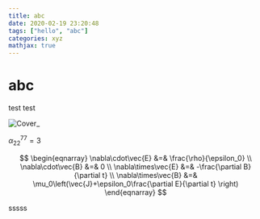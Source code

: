 ```yaml
---
title: abc
date: 2020-02-19 23:20:48
tags: ["hello", "abc"]
categories: xyz
mathjax: true
---
```


# abc

test test

![Cover_](https://res.cloudinary.com/v1mecn/image/upload/v1582268325/v_1_gbyzmz.jpg)

$\alpha_{22}^{77} = 3$

$$
\begin{eqnarray}
\nabla\cdot\vec{E} &=& \frac{\rho}{\epsilon_0} \\
\nabla\cdot\vec{B} &=& 0 \\
\nabla\times\vec{E} &=& -\frac{\partial B}{\partial t} \\
\nabla\times\vec{B} &=& \mu_0\left(\vec{J}+\epsilon_0\frac{\partial E}{\partial
t} \right)
\end{eqnarray}
$$

sssss
